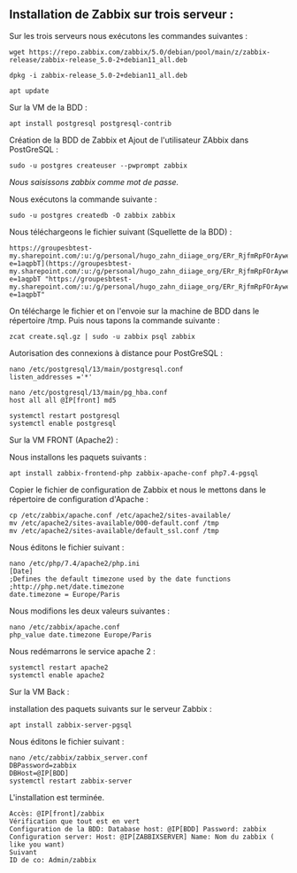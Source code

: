 ﻿## Installation de Zabbix sur trois serveur :

Sur les trois serveurs nous exécutons les commandes suivantes : 

    wget https://repo.zabbix.com/zabbix/5.0/debian/pool/main/z/zabbix-release/zabbix-release_5.0-2+debian11_all.deb

    dpkg -i zabbix-release_5.0-2+debian11_all.deb
    
    apt update

Sur la VM de la BDD : 

    apt install postgresql postgresql-contrib

Création de la BDD de Zabbix et Ajout de l'utilisateur ZAbbix dans PostGreSQL : 

    sudo -u postgres createuser --pwprompt zabbix

*Nous saisissons zabbix comme mot de passe.*

Nous exécutons la commande suivante : 

    sudo -u postgres createdb -O zabbix zabbix

Nous téléchargeons le fichier suivant (Squellette de la BDD) : 

    https://groupesbtest-my.sharepoint.com/:u:/g/personal/hugo_zahn_diiage_org/ERr_RjfmRpFOrAyweUZZdvIBk2XpLmTnMQgzPXf47U5Lcw?e=1aqpbT](https://groupesbtest-my.sharepoint.com/:u:/g/personal/hugo_zahn_diiage_org/ERr_RjfmRpFOrAyweUZZdvIBk2XpLmTnMQgzPXf47U5Lcw?e=1aqpbT "https://groupesbtest-my.sharepoint.com/:u:/g/personal/hugo_zahn_diiage_org/ERr_RjfmRpFOrAyweUZZdvIBk2XpLmTnMQgzPXf47U5Lcw?e=1aqpbT"

On télécharge le fichier et on l'envoie sur la machine de BDD dans le répertoire /tmp. 
Puis nous tapons la commande suivante : 

    zcat create.sql.gz | sudo -u zabbix psql zabbix

Autorisation des connexions à distance pour PostGreSQL : 

    nano /etc/postgresql/13/main/postgresql.conf 
    listen_addresses ='*' 
    
    nano /etc/postgresql/13/main/pg_hba.conf 
    host all all @IP[front] md5 
    
    systemctl restart postgresql 
    systemctl enable postgresql

Sur la VM FRONT (Apache2) :

Nous installons les paquets suivants : 

    apt install zabbix-frontend-php zabbix-apache-conf php7.4-pgsql

Copier le fichier de configuration de Zabbix et nous le mettons dans le répertoire de configuration d'Apache : 

    cp /etc/zabbix/apache.conf /etc/apache2/sites-available/ 
    mv /etc/apache2/sites-available/000-default.conf /tmp 
    mv /etc/apache2/sites-available/default_ssl.conf /tmp

Nous éditons le fichier suivant :

    nano /etc/php/7.4/apache2/php.ini 
    [Date] 
    ;Defines the default timezone used by the date functions
    ;http://php.net/date.timezone 
    date.timezone = Europe/Paris

Nous modifions les deux valeurs suivantes :

    nano /etc/zabbix/apache.conf 
    php_value date.timezone Europe/Paris 

Nous redémarrons le service apache 2 :

    systemctl restart apache2 
    systemctl enable apache2

Sur la VM Back :

installation des paquets suivants sur le serveur Zabbix : 

    apt install zabbix-server-pgsql

Nous éditons le fichier suivant : 

    nano /etc/zabbix/zabbix_server.conf 
    DBPassword=zabbix 
    DBHost=@IP[BDD] 
    systemctl restart zabbix-server

L'installation est terminée. 

    Accès: @IP[front]/zabbix
    Vérification que tout est en vert
    Configuration de la BDD: Database host: @IP[BDD] Password: zabbix
    Configuration server: Host: @IP[ZABBIXSERVER] Name: Nom du zabbix ( like you want)
    Suivant
    ID de co: Admin/zabbix

